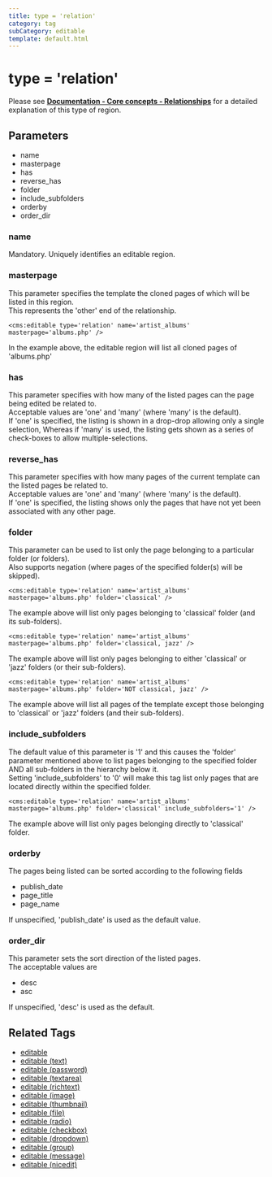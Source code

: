 ```yaml
---
title: type = 'relation'
category: tag
subCategory: editable
template: default.html
---
```


# type = 'relation'

Please see [**Documentation - Core concepts - Relationships**](../../../../concepts/relationships.html) for a detailed explanation of this type of region.

## Parameters

*   name
*   masterpage
*   has
*   reverse\_has
*   folder
*   include\_subfolders
*   orderby
*   order_dir

### name

Mandatory. Uniquely identifies an editable region.

### masterpage

This parameter specifies the template the cloned pages of which will be listed in this region.<br/>
This represents the 'other' end of the relationship.

```
<cms:editable type='relation' name='artist_albums' masterpage='albums.php' />
```

In the example above, the editable region will list all cloned pages of 'albums.php'

### has

This parameter specifies with how many of the listed pages can the page being edited be related to.<br/>
Acceptable values are 'one' and 'many' (where 'many' is the default).<br/>
If 'one' is specified, the listing is shown in a drop-drop allowing only a single selection, Whereas if 'many' is used, the listing gets shown as a series of check-boxes to allow multiple-selections.

### reverse_has

This parameter specifies with how many pages of the current template can the listed pages be related to.<br/>
Acceptable values are 'one' and 'many' (where 'many' is the default).<br/>
If 'one' is specified, the listing shows only the pages that have not yet been associated with any other page.

### folder

This parameter can be used to list only the page belonging to a particular folder (or folders).<br/>
Also supports negation (where pages of the specified folder(s) will be skipped).

```
<cms:editable type='relation' name='artist_albums' masterpage='albums.php' folder='classical' />
```

The example above will list only pages belonging to 'classical' folder (and its sub-folders).

```
<cms:editable type='relation' name='artist_albums' masterpage='albums.php' folder='classical, jazz' />
```

The example above will list only pages belonging to either 'classical' or 'jazz' folders (or their sub-folders).

```
<cms:editable type='relation' name='artist_albums' masterpage='albums.php' folder='NOT classical, jazz' />
```

The example above will list all pages of the template except those belonging to 'classical' or 'jazz' folders (and their sub-folders).

### include_subfolders

The default value of this parameter is '1' and this causes the 'folder' parameter mentioned above to list pages belonging to the specified folder AND all sub-folders in the hierarchy below it.<br/>
Setting 'include\_subfolders' to '0' will make this tag list only pages that are located directly within the specified folder.

```
<cms:editable type='relation' name='artist_albums' masterpage='albums.php' folder='classical' include_subfolders='1' />
```

The example above will list only pages belonging directly to 'classical' folder.

### orderby

The pages being listed can be sorted according to the following fields

*   publish\_date
*   page\_title
*   page\_name

If unspecified, 'publish\_date' is used as the default value.

### order_dir

This parameter sets the sort direction of the listed pages.<br/>
The acceptable values are

*   desc
*   asc

If unspecified, 'desc' is used as the default.

## Related Tags

*   [editable](../../../editable.html)
*   [editable (text)](../../text.html)
*   [editable (password)](../../password.html)
*   [editable (textarea)](../../textarea.html)
*   [editable (richtext)](../../richtext.html)
*   [editable (image)](../../image.html)
*   [editable (thumbnail)](../../thumbnail.html)
*   [editable (file)](../../file.html)
*   [editable (radio)](../../radio.html)
*   [editable (checkbox)](../../checkbox.html)
*   [editable (dropdown)](../../dropdown.html)
*   [editable (group)](../../group.html)
*   [editable (message)](../../message.html)
*   [editable (nicedit)](../../nicedit.html)
